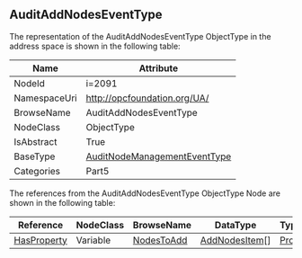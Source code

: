 <!-- objecttype -->
## AuditAddNodesEventType
  
<!-- end of text -->
The representation of the AuditAddNodesEventType ObjectType in the address space is shown in the following table:  

|Name|Attribute|
|---|---|
|NodeId|i=2091|
|NamespaceUri|http://opcfoundation.org/UA/|
|BrowseName|AuditAddNodesEventType|
|NodeClass|ObjectType|
|IsAbstract|True|
|BaseType|[AuditNodeManagementEventType](../../../Part5/ObjectTypes/AuditNodeManagementEventType/readme.md)|
|Categories|Part5|

The references from the AuditAddNodesEventType ObjectType Node are shown in the following table:  

|Reference|NodeClass|BrowseName|DataType|TypeDefinition|ModellingRule|
|---|---|---|---|---|---|
|[HasProperty](../../../Part3/ReferenceTypes/HasProperty/readme.md)|Variable|[NodesToAdd](#NodesToAdd)|[AddNodesItem](../../../Part4/DataTypes/AddNodesItem/readme.md)[]|[PropertyType](../../Part5/VariableTypes/PropertyType/readme.md)|[Mandatory](../../Objects/Mandatory/readme.md)|


